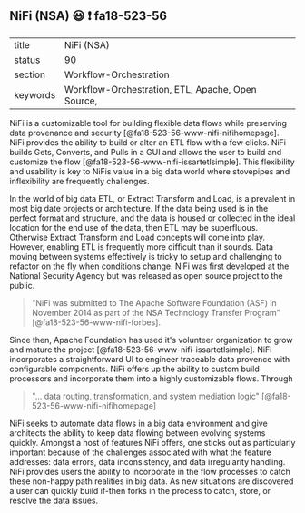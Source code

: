 ## NiFi (NSA) :smiley: :exclamation: fa18-523-56


|          |                        |
| -------- | ---------------------- |
| title    | NiFi (NSA)             | 
| status   | 90                     |
| section  | Workflow-Orchestration |
| keywords | Workflow-Orchestration, ETL, Apache, Open Source,  |

NiFi is a customizable tool for building flexible data flows while
preserving data provenance and security
[@fa18-523-56-www-nifi-nifihomepage]. NiFi provides the ability to
build or alter an ETL flow with a few clicks. NiFi builds Gets,
Converts, and Pulls in a GUI and allows the user to build and
customize the flow [@fa18-523-56-www-nifi-issartetlsimple]. This
flexibility and usability is key to NiFis value in a big data world
where stovepipes and inflexibility are frequently challenges.

In the world of big data ETL, or Extract Transform and Load, is a
prevalent in most big date projects or architecture. If the data being
used is in the perfect format and structure, and the data is housed or
collected in the ideal location for the end use of the data, then ETL
may be superfluous. Otherwise Extract Transform and Load concepts will
come into play. However, enabling ETL is frequently more difficult
than it sounds. Data moving between systems effectively is tricky to
setup and challenging to refactor on the fly when conditions
change. NiFi was first developed at the National Security Agency but was
released as open source project to the public.

> "NiFi was submitted to The Apache Software Foundation (ASF) in
> November 2014 as part of the NSA Technology Transfer Program"
> [@fa18-523-56-www-nifi-forbes].

Since then, Apache Foundation has used it's volunteer organization to
grow and mature the project [@fa18-523-56-www-nifi-issartetlsimple].
NiFi incorporates a straightforward UI to engineer traceable data
provence with configurable components. NiFi offers up the ability to
custom build processors and incorporate them into a highly
customizable flows. Through

> "... data routing, transformation, and system mediation logic"
> [@fa18-523-56-www-nifi-nifihomepage]

NiFi seeks to automate data flows in a big data environment and give
architects the ability to keep data flowing between evolving systems
quickly. Amongst a host of features NiFi offers, one sticks out as
particularly important because of the challenges associated with what
the feature addresses: data errors, data inconsistency, and data
irregularity handling. NiFi provides users the ability to incorporate
in the flow processes to catch these non-happy path realities in big
data. As new situations are discovered a user can quickly build
if-then forks in the process to catch, store, or resolve the data
issues.
